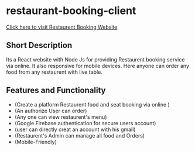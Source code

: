 # restaurant-booking-client
[Click here to visit Restaurent Booking Website](https://restaurant-booking-rion.web.app/)
## Short Description
Its a React website with Node Js  for providing Restaurent booking service via online. It also responsive for mobile devices. Here anyone can order any food from any restaurent with live table.
## Features and Functionality
  - (Create a platform Restaurent food and seat booking via online )
  - (An authorize User can order)
  - (Any one can view restaurent's menu)
  - (Google Firebase authentication for secure users account)
  - (user can directly creat an account with his gmail)
  - (Restaurent's Admin can manage all food and Orders)
  - (Mobile-Friendly)
